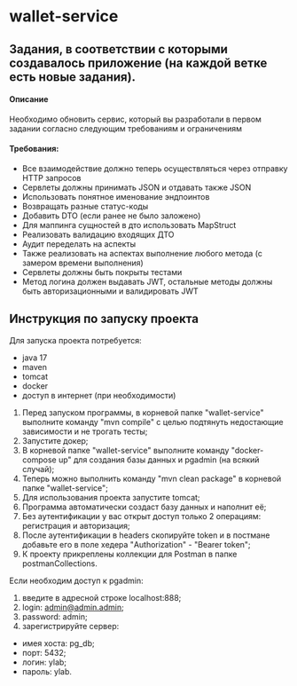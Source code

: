 # wallet-service

## Задания, в соответствии с которыми создавалось приложение (на каждой ветке есть новые задания).
#### Описание
Необходимо обновить сервис, который вы разработали в первом задании согласно следующим требованиям и ограничениям

#### Требования:
- Все взаимодействие должно теперь осуществляться через отправку HTTP запросов
- Сервлеты должны принимать JSON и отдавать также JSON
- Использовать понятное именование эндпоинтов
- Возвращать разные статус-коды
- Добавить DTO (если ранее не было заложено)
- Для маппинга сущностей в дто использовать MapStruct
- Реализовать валидацию входящих ДТО
- Аудит переделать на аспекты
- Также реализовать на аспектах выполнение любого метода (с замером времени выполнения)
- Сервлеты должны быть покрыты тестами
- Метод логина должен выдавать JWT, остальные методы должны быть авторизационными и валидировать JWT

## Инструкция по запуску проекта

Для запуска проекта потребуется:
- java 17
- maven
- tomcat
- docker
- доступ в интернет (при необходимости)

1. Перед запуском программы, в корневой папке "wallet-service" выполните команду "mvn compile" 
с целью подтянуть недостающие зависимости и не трогать тесты;
2. Запустите докер;
3. В корневой папке "wallet-service" выполните команду "docker-compose up"
для создания базы данных и pgadmin (на всякий случай);
5. Теперь можно выполнить команду "mvn clean package" в корневой папке "wallet-service";
6. Для использования проекта запустите tomcat;
7. Программа автоматически создаст базу данных и наполнит её;
8. Без аутентификации у вас открыт доступ только 2 операциям: регистрация и авторизация;
9. После аутентификации в headers скопируйте token и в постмане добавьте его в поле хедера "Authorization" - "Bearer token";
10. К проекту прикреплены коллекции для Postman в папке postmanCollections.

Если необходим доступ к pgadmin:
1. введите в адресной строке localhost:888;
2. login: admin@admin.admin;
3. password: admin;
4. зарегистрируйте сервер:
- имея хоста: pg_db;
- порт: 5432;
- логин: ylab;
- пароль: ylab.
